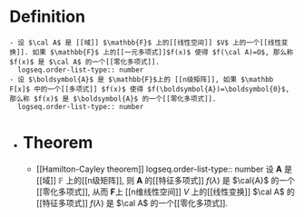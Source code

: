 # Definition
	- 设 $\cal A$ 是 [[域]] $\mathbb{F}$ 上的[[线性空间]] $V$ 上的一个[[线性变换]]. 如果 $\mathbb{F}$ 上的[[一元多项式]]$f(x)$ 使得 $f(\cal A)=O$, 那么称 $f(x)$ 是 $\cal A$ 的一个[[零化多项式]].
	  logseq.order-list-type:: number
	- 设 $\boldsymbol{A}$ 是 $\mathbb{F}$上的 [[n级矩阵]], 如果 $\mathbb F[x]$ 中的一个[[多项式]] $f(x)$ 使得 $f(\boldsymbol{A})=\boldsymbol{0}$, 那么称 $f(x)$ 是 $\boldsymbol{A}$ 的一个[[零化多项式]].
	  logseq.order-list-type:: number
- # Theorem
	- [[Hamilton-Cayley theorem]] 
	  logseq.order-list-type:: number
	  设 $\boldsymbol{A}$ 是[[域]] $\mathbb{F}$ 上的[[n级矩阵]], 则 $\boldsymbol{A}$ 的[[特征多项式]] $f\left(\lambda\right)$ 是 $\cal{A}$ 的一个[[零化多项式]], 
	  从而 $\boldsymbol{F}$上 [[n维线性空间]] $V$ 上的[[线性变换]] $\cal A$ 的[[特征多项式]] $f\left(\lambda\right)$ 是 $\cal A$ 的一个[[零化多项式]].